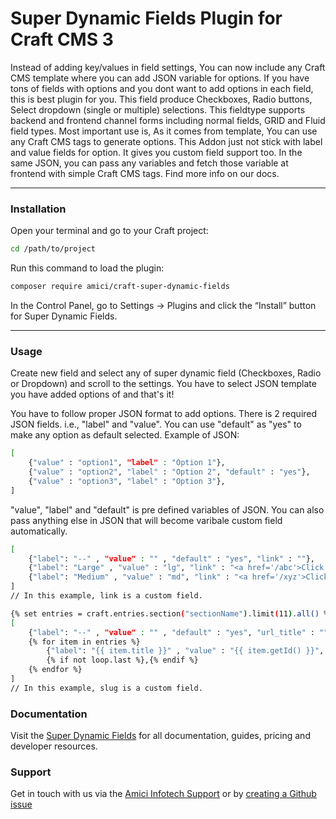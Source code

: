 # Super Dynamic Fields Plugin for Craft CMS 3

Instead of adding key/values in field settings, You can now include any Craft CMS template where you can add JSON variable for options. If you have tons of fields with options and you dont want to add options in each field, this is best plugin for you. This field produce Checkboxes, Radio buttons, Select dropdown (single or multiple) selections. This fieldtype supports backend and frontend channel forms including normal fields, GRID and Fluid field types. Most important use is, As it comes from template, You can use any Craft CMS tags to generate options. This Addon just not stick with label and value fields for option. It gives you custom field support too. In the same JSON, you can pass any variables and fetch those variable at frontend with simple Craft CMS tags. Find more info on our docs.


---
### Installation
Open your terminal and go to your Craft project:

```bash
cd /path/to/project
```
Run this command to load the plugin:

```bash
composer require amici/craft-super-dynamic-fields
```

In the Control Panel, go to Settings → Plugins and click the “Install” button for Super Dynamic Fields.

---
### Usage
Create new field and select any of super dynamic field (Checkboxes, Radio or Dropdown) and scroll to the settings. You have to select JSON template you have added options of and that's it!

You have to follow proper JSON format to add options. There is 2 required JSON fields. i.e., "label" and "value". You can use "default" as "yes" to make any option as default selected. Example of JSON:

```bash
[
	{"value" : "option1", "label" : "Option 1"},
	{"value" : "option2", "label" : "Option 2", "default" : "yes"},
	{"value" : "option3", "label" : "Option 3"},
]
```

"value", "label" and "default" is pre defined variables of JSON. You can also pass anything else in JSON that will become varibale custom field automatically.

```bash
[
	{"label": "--" , "value" : "" , "default" : "yes", "link" : ""},
	{"label": "Large" , "value" : "lg", "link" : "<a href='/abc'>Click Here</a>"},
	{"label": "Medium" , "value" : "md", "link" : "<a href='/xyz'>Click Here</a>"}
]
// In this example, link is a custom field.
```

```bash
{% set entries = craft.entries.section("sectionName").limit(11).all() %}
[
	{"label": "--" , "value" : "" , "default" : "yes", "url_title" : ""},
	{% for item in entries %}
		{"label": "{{ item.title }}" , "value" : "{{ item.getId() }}", "slug" : "{{ item.slug }}"}
		{% if not loop.last %},{% endif %}
	{% endfor %}
]
// In this example, slug is a custom field.
```

### Documentation
Visit the [Super Dynamic Fields](https://docs.amiciinfotech.com/craft-cms/super-dynamic-fields-craft) for all documentation, guides, pricing and developer resources.

### Support
Get in touch with us via the [Amici Infotech Support](https://amiciinfotech.com/contact) or by [creating a Github issue](https://github.com/amici-infotech/craft-super-dynamic-fields/issues)
